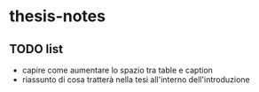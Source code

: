 # thesis-notes

## TODO list

- capire come aumentare lo spazio tra table e caption
- riassunto di cosa tratterà nella tesi all'interno dell'introduzione

